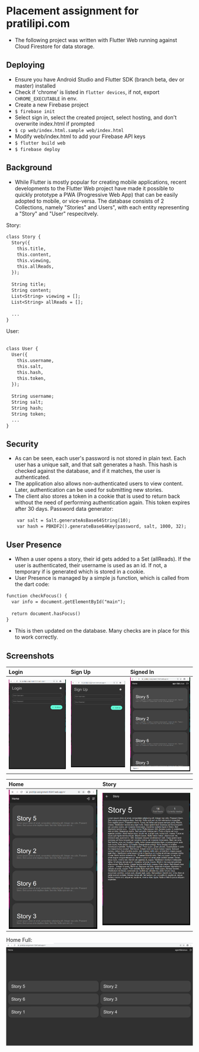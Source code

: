 # Placement assignment for pratilipi.com

- The following project was written with Flutter Web running against Cloud Firestore for data storage.

## Deploying
- Ensure you have Android Studio and Flutter SDK (branch beta, dev or master) installed
- Check if 'chrome' is listed in `flutter devices`, if not, export `CHROME_EXECUTABLE` in env.
- Create a new Firebase project
- `$ firebase init`
- Select sign in, select the created project, select hosting, and don't overwrite index.html if prompted
- `$ cp web/index.html.sample web/index.html`
- Modify web/index.html to add your Firebase API keys
- `$ flutter build web`
- `$ firebase deploy`

## Background
- While Flutter is mostly popular for creating mobile applications, recent developments to the Flutter Web project have made it possible to quickly prototype a PWA (Progressive Web App) that can be easily adopted to mobile, or vice-versa. The database consists of 2 Collections, namely "Stories" and Users", with each entity representing a "Story" and "User" respecitvely.

Story:
```
class Story {
  Story({
    this.title,
    this.content,
    this.viewing,
    this.allReads,
  });

  String title;
  String content;
  List<String> viewing = [];
  List<String> allReads = [];

  ...
}
```
User:
```

class User {
  User({
    this.username,
    this.salt,
    this.hash,
    this.token,
  });

  String username;
  String salt;
  String hash;
  String token;
  ...
}
```

## Security
- As can be seen, each user's password is not stored in plain text. Each user has a unique salt, and that salt generates a hash. This hash is checked against the database, and if it matches, the user is authenticated.
- The application also allows non-authenticated users to view content. Later, authentication can be used for submitting new stories.
- The client also stores a token in a cookie that is used to return back without the need of performing authentication again. This token expires after 30 days.
Password data generator:
```
    var salt = Salt.generateAsBase64String(10);
    var hash = PBKDF2().generateBase64Key(password, salt, 1000, 32);
```

## User Presence
- When a user opens a story, their id gets added to a Set (allReads). If the user is authenticated, their username is used as an id. If not, a temporary if is generated which is stored in a cookie.
- User Presence is managed by a simple js function, which is called from the dart code:
```
function checkFocus() {
  var info = document.getElementById("main");

  return document.hasFocus()
}
```
- This is then updated on the database. Many checks are in place for this to work correctly.

## Screenshots
| Login | Sign Up | Signed In |
| :---       | :---         | :---       |
| ![alt text](images/login.png) | ![alt text](images/sign_up.png) | ![alt text](images/signed_in.png) | 

| Home | Story |
| :---       | :---           |
|![alt text](images/home.png) | ![alt text](images/story_view.png) |

Home Full:
![alt text](images/home_landscape.png)
